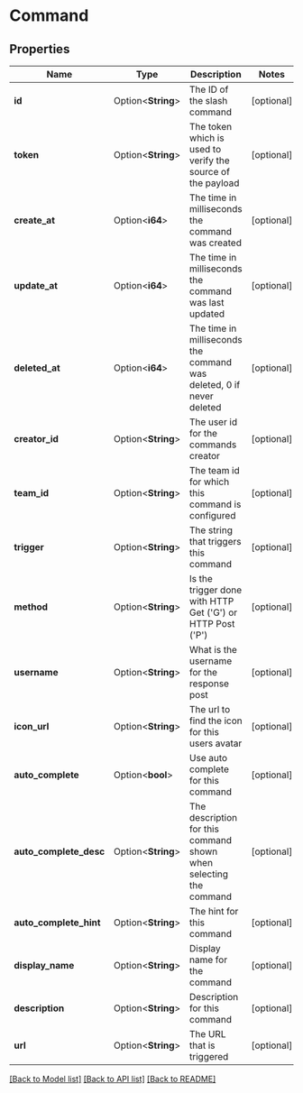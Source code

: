 # Command

## Properties

Name | Type | Description | Notes
------------ | ------------- | ------------- | -------------
**id** | Option<**String**> | The ID of the slash command | [optional]
**token** | Option<**String**> | The token which is used to verify the source of the payload | [optional]
**create_at** | Option<**i64**> | The time in milliseconds the command was created | [optional]
**update_at** | Option<**i64**> | The time in milliseconds the command was last updated | [optional]
**deleted_at** | Option<**i64**> | The time in milliseconds the command was deleted, 0 if never deleted | [optional]
**creator_id** | Option<**String**> | The user id for the commands creator | [optional]
**team_id** | Option<**String**> | The team id for which this command is configured | [optional]
**trigger** | Option<**String**> | The string that triggers this command | [optional]
**method** | Option<**String**> | Is the trigger done with HTTP Get ('G') or HTTP Post ('P') | [optional]
**username** | Option<**String**> | What is the username for the response post | [optional]
**icon_url** | Option<**String**> | The url to find the icon for this users avatar | [optional]
**auto_complete** | Option<**bool**> | Use auto complete for this command | [optional]
**auto_complete_desc** | Option<**String**> | The description for this command shown when selecting the command | [optional]
**auto_complete_hint** | Option<**String**> | The hint for this command | [optional]
**display_name** | Option<**String**> | Display name for the command | [optional]
**description** | Option<**String**> | Description for this command | [optional]
**url** | Option<**String**> | The URL that is triggered | [optional]

[[Back to Model list]](../README.md#documentation-for-models) [[Back to API list]](../README.md#documentation-for-api-endpoints) [[Back to README]](../README.md)


